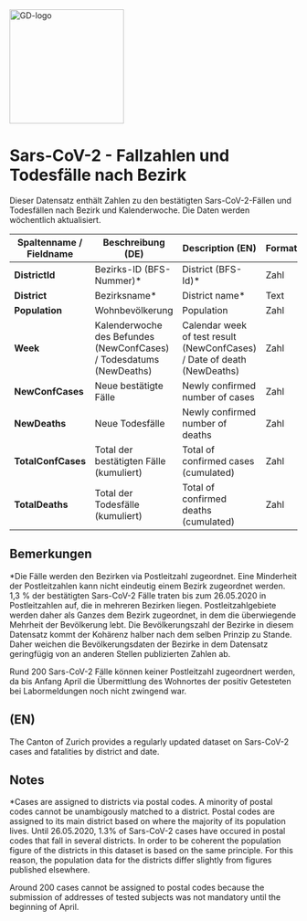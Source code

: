 <img src="https://github.com/openZH/covid_19/blob/master/gd.png" alt="GD-logo" width="200"/>

# Sars-CoV-2 - Fallzahlen und Todesfälle nach Bezirk

Dieser Datensatz enthält Zahlen zu den bestätigten Sars-CoV-2-Fällen und Todesfällen nach Bezirk und Kalenderwoche. Die Daten werden wöchentlich aktualisiert.


| Spaltenname / Fieldname      | Beschreibung (DE)                               | Description (EN)   | Format |
|---------------------|--------------------------------------------|------------|------|
| __DistrictId__              |     Bezirks-ID (BFS-Nummer)*               |District (BFS-Id)* |Zahl|
| __District__                |      Bezirksname*                  |  District name*   | Text |
| __Population__  | Wohnbevölkerung | Population |Zahl|
| __Week__  | Kalenderwoche des Befundes (NewConfCases) / Todesdatums (NewDeaths) | Calendar week of test result (NewConfCases) / Date of death (NewDeaths) |Zahl|
| __NewConfCases__      | Neue bestätigte Fälle | Newly confirmed number of cases| Zahl   |  
| __NewDeaths__          | Neue Todesfälle | Newly confirmed number of deaths| Zahl     | 
| __TotalConfCases__        |Total der bestätigten Fälle (kumuliert) | Total of confirmed cases (cumulated) | Zahl   |  
| __TotalDeaths__       | Total der Todesfälle (kumuliert) | Total of confirmed deaths (cumulated) | Zahl     | 

## Bemerkungen

*Die Fälle werden den Bezirken via Postleitzahl zugeordnet. Eine Minderheit der Postleitzahlen kann nicht eindeutig einem Bezirk zugeordnet werden. 1,3 % der bestätigten Sars-CoV-2 Fälle traten bis zum 26.05.2020 in Postleitzahlen auf, die in mehreren Bezirken liegen. Postleitzahlgebiete werden daher als Ganzes dem Bezirk zugeordnet, in dem die überwiegende Mehrheit der Bevölkerung lebt. Die Bevölkerungszahl der Bezirke in diesem Datensatz kommt der Kohärenz halber nach dem selben Prinzip zu Stande. Daher weichen die Bevölkerungsdaten der Bezirke in dem Datensatz geringfügig von an anderen Stellen publizierten Zahlen ab.

Rund 200 Sars-CoV-2 Fälle können keiner Postleitzahl zugeordnert werden, da bis Anfang April die Übermittlung des Wohnortes der positiv Getesteten bei Labormeldungen noch nicht zwingend war.

## (EN)

The Canton of Zurich provides a regularly updated dataset on Sars-CoV-2 cases and fatalities by district and date. 

## Notes

*Cases are assigned to districts via postal codes. A minority of postal codes cannot be unambigously matched to a district. Postal codes are assigned to its main district based on where the majority of its population lives. Until 26.05.2020, 1.3% of Sars-CoV-2 cases have occured in postal codes that fall in several districts. In order to be coherent the population figure of the districts in this dataset is based on the same principle. For this reason, the population data for the districts differ slightly from figures published elsewhere.

Around 200 cases cannot be assigned to postal codes because the submission of addresses of tested subjects was not mandatory until the beginning of April.
